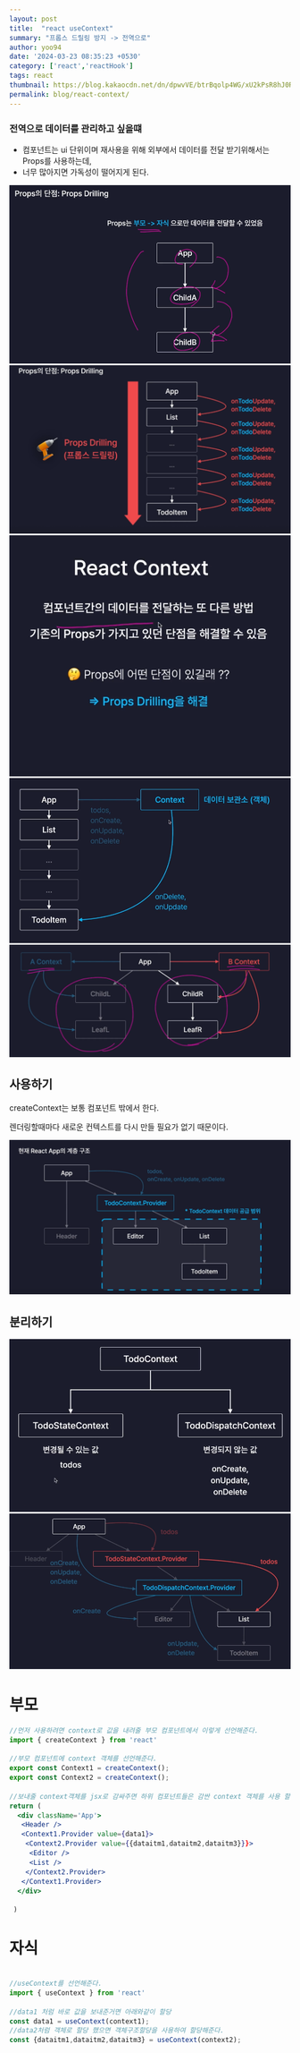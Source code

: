 ```yaml
---
layout: post
title:  "react useContext"
summary: "프롭스 드릴링 방지 -> 전역으로"
author: yoo94
date: '2024-03-23 08:35:23 +0530'
category: ['react','reactHook']
tags: react
thumbnail: https://blog.kakaocdn.net/dn/dpwvVE/btrBqolp4WG/xU2kPsR8hJ0Rpx9B1LSoZ1/img.png
permalink: blog/react-context/
---
```

### 전역으로 데이터를 관리하고 싶을떄
- 컴포넌트는 ui 단위이며 재사용을 위해 외부에서 데이터를 전달 받기위해서는 Props를 사용하는데,
- 너무 많아지면 가독성이 떨어지게 된다.


<img src="/blog/postImg/Pasted image 20240506180849.png" alt="Pasted image 20240506180849.png" style="max-width:100%;">
<img src="/blog/postImg/Pasted image 20240506180941.png" alt="Pasted image 20240506180941.png" style="max-width:100%;">
<img src="/blog/postImg/Pasted image 20240506180959.png" alt="Pasted image 20240506180959.png" style="max-width:100%;">
<img src="/blog/postImg/Pasted image 20240506181019.png" alt="Pasted image 20240506181019.png" style="max-width:100%;">
<img src="/blog/postImg/Pasted image 20240506181039.png" alt="Pasted image 20240506181039.png" style="max-width:100%;">

## 사용하기

createContext는 보통 컴포넌트 밖에서 한다.

렌더링할때마다 새로운 컨텍스트를 다시 만들 필요가 없기 때문이다.

<img src="/blog/postImg/Pasted image 20240506181813.png" alt="Pasted image 20240506181813.png" style="max-width:100%;">

## 분리하기

<img src="/blog/postImg/Pasted image 20240506182819.png" alt="Pasted image 20240506182819.png" style="max-width:100%;">
<img src="/blog/postImg/Pasted image 20240506182926.png" alt="Pasted image 20240506182926.png" style="max-width:100%;">

# 부모

```jsx
//먼저 사용하려면 context로 값을 내려줄 부모 컴포넌트에서 이렇게 선언해준다.
import { createContext } from 'react'

//부모 컴포넌트에 context 객체를 선언해준다.
export const Context1 = createContext();
export const Context2 = createContext();

//보내줄 context객체를 jsx로 감싸주면 하위 컴포넌트들은 감싼 context 객체를 사용 할 수 있다. context도 객체이기 때문에 바로 넣지는 못하고 Context1.Provider에 value에 넣어준다.
return (
  <div className='App'>
   <Header />
   <Context1.Provider value={data1}>
    <Context2.Provider value={{dataitm1,dataitm2,dataitm3}}}>
     <Editor />
     <List />
    </Context2.Provider>
   </Context1.Provider>
  </div>

 )
```

# 자식
```jsx

//useContext를 선언해준다.
import { useContext } from 'react'

//data1 처럼 바로 값을 보내준거면 아래와같이 할당
const data1 = useContext(context1);
//data2처럼 객체로 할당 했으면 객체구조할당을 사용하여 할당해준다.
const {dataitm1,dataitm2,dataitm3} = useContext(context2);
```
